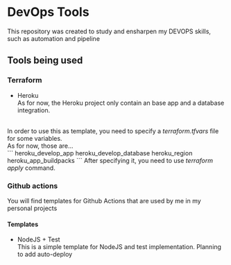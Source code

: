 # DevOps Tools

This repository was created to study and ensharpen my DEVOPS skills, such as automation and pipeline

## Tools being used
### Terraform
- Heroku<br>
As for now, the Heroku project only contain an base app and a database integration.
<br>
In order to use this as template, you need to specify a <i>terraform.tfvars</i> file for some variables. 
<br>
As for now, those are...
<br>
```
    heroku_develop_app
    heroku_develop_database
    heroku_region
    heroku_app_buildpacks
```
After specifying it, you need to use <i>terraform apply </i> command.


### Github actions
You will find templates for Github Actions that are used by me in my personal projects
#### Templates
- NodeJS + Test<br>
This is a simple template for NodeJS and test implementation. Planning to add auto-deploy